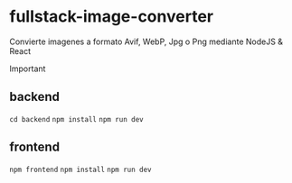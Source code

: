 # fullstack-image-converter
Convierte imagenes a formato Avif, WebP, Jpg o Png mediante NodeJS & React


> [!IMPORTANT]
> ## backend
> `cd backend`
> `npm install`
> `npm run dev`
> 
>
> ## frontend
> `npm frontend`
> `npm install`
> `npm run dev`
